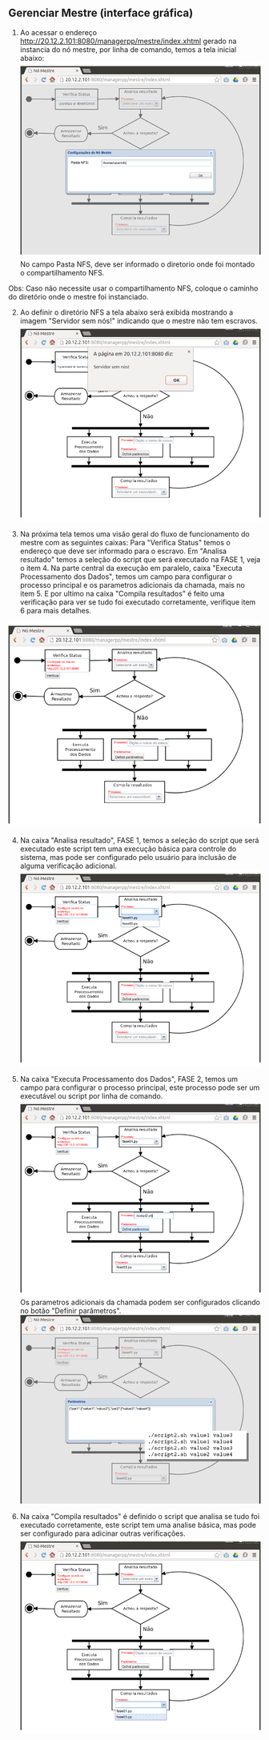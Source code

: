## Gerenciar Mestre (interface gráfica)

1. Ao acessar o endereço http://20.12.2.101:8080/managerpp/mestre/index.xhtml gerado na instancia do nó mestre, por linha de comando, temos a tela inicial abaixo:
![Interface Gráfica do Mestre - compartilhamento NFS](https://raw.githubusercontent.com/renedet/managerpp/master/Tutorial/imagens/img1.png)
No campo Pasta NFS, deve ser informado o diretorio onde foi montado o compartilhamento NFS.

Obs: Caso não necessite usar o compartilhamento NFS, coloque o caminho do diretório onde o mestre foi instanciado.

2. Ao definir o diretório NFS a tela abaixo será exibida mostrando a imagem "Servidor sem nós!" indicando que o mestre não tem escravos.
![Interface Gráfica do Mestre - Servidor sem nós](https://raw.githubusercontent.com/renedet/managerpp/master/Tutorial/imagens/img2.png)

3. Na próxima tela temos uma visão geral do fluxo de funcionamento do mestre com as seguintes caixas:
Para "Verifica Status" temos o endereço que deve ser informado para o escravo.
Em "Analisa resultado" temos a seleção do script que será executado na FASE 1, veja o item 4.
Na parte central da execução em paralelo, caixa "Executa Processamento dos Dados", temos um campo para configurar o processo principal e os parametros adicionais da chamada, mais no item 5.
E por ultimo na caixa "Compila resultados" é feito uma verificação para ver se tudo foi executado corretamente, verifique item 6 para mais detalhes.

![Interface Gráfica do Mestre - Servidor sem nós](https://raw.githubusercontent.com/renedet/managerpp/master/Tutorial/imagens/img3.png)

4. Na caixa "Analisa resultado", FASE 1, temos a seleção do script que será executado este script tem uma execução básica para controle do sistema, mas pode ser configurado pelo usuário para inclusão de alguma verificação adicional.
![Interface Gráfica do Mestre - FASE 1](https://raw.githubusercontent.com/renedet/managerpp/master/Tutorial/imagens/img4.png)

5. Na caixa "Executa Processamento dos Dados", FASE 2, temos um campo para configurar o processo principal, este processo pode ser um executável ou script por linha de comando.
![Interface Gráfica do Mestre - FASE 1](https://raw.githubusercontent.com/renedet/managerpp/master/Tutorial/imagens/img6.png)
Os parametros adicionais da chamada podem ser configurados clicando no botão "Definir parâmetros".
![Interface Gráfica do Mestre - FASE 1](https://raw.githubusercontent.com/renedet/managerpp/master/Tutorial/imagens/img7.png)

6. Na caixa "Compila resultados" é definido o script que analisa se tudo foi executado corretamente, este script tem uma analise básica, mas pode ser configurado para adicinar outras verificações.
 ![Interface Gráfica do Mestre - FASE 1](https://raw.githubusercontent.com/renedet/managerpp/master/Tutorial/imagens/img5.png)
